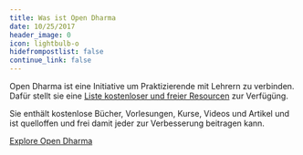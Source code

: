 ```yaml
---
title: Was ist Open Dharma
date: 10/25/2017
header_image: 0
icon: lightbulb-o
hidefrompostlist: false
continue_link: false
---
```

Open Dharma ist eine Initiative um Praktizierende mit Lehrern zu verbinden. Dafür stellt sie eine [Liste kostenloser und freier Resourcen](https://github.com/buddha-dharma/buddhism) zur Verfügüng.

Sie enthält kostenlose Bücher, Vorlesungen, Kurse, Videos und Artikel und ist quelloffen und frei damit jeder zur Verbesserung beitragen kann.

[Explore Open Dharma](https://github.com/buddha-dharma/buddhismus)